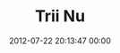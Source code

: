 ---
title: "Trii Nu"
date: 2012-07-22 20:13:47 00:00
permalink: /triinu
twitter: ""
likes: [1044,1109]
id: 1240
gravatar: "http://www.gravatar.com/avatar/3345524b04d19d9a81def66b02614a2b"
---